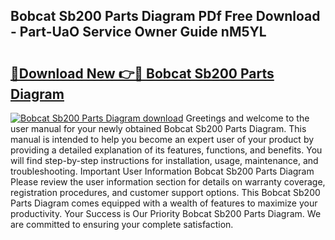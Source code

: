 ## Bobcat Sb200 Parts Diagram PDf Free Download - Part-UaO Service Owner Guide nM5YL

# <h2><a href="http://dfij6d.blite.top/?on=Bobcat+Sb200+Parts+Diagram">🔗Download New 👉🔴 Bobcat Sb200 Parts Diagram</a></h2>

[![Bobcat Sb200 Parts Diagram download](https://i.imgur.com/lujVjoI.png)](http://dfij6d.blite.top/?on=Bobcat+Sb200+Parts+Diagram)
Greetings and welcome to the user manual for your newly obtained Bobcat Sb200 Parts Diagram. This manual is intended to help you become an expert user of your product by providing a detailed explanation of its features, functions, and benefits. You will find step-by-step instructions for installation, usage, maintenance, and troubleshooting. Important User Information Bobcat Sb200 Parts Diagram Please review the user information section for details on warranty coverage, registration procedures, and customer support options. This Bobcat Sb200 Parts Diagram comes equipped with a wealth of features to maximize your productivity. Your Success is Our Priority Bobcat Sb200 Parts Diagram. We are committed to ensuring your complete satisfaction.

